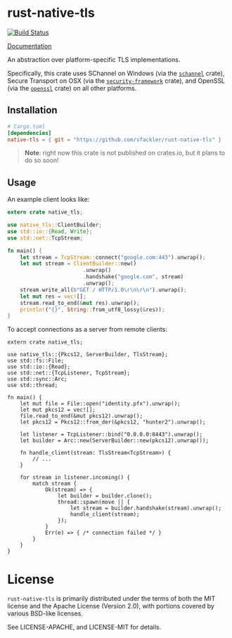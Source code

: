 # rust-native-tls

[![Build Status](https://travis-ci.org/sfackler/rust-native-tls.svg?branch=master)](https://travis-ci.org/sfackler/rust-native-tls)

[Documentation](https://sfackler.github.io/rust-native-tls/doc/v0.1.0/native_tls)

An abstraction over platform-specific TLS implementations.

Specifically, this crate uses SChannel on Windows (via the [`schannel`] crate),
Secure Transport on OSX (via the [`security-framework`] crate), and OpenSSL (via
the [`openssl`] crate) on all other platforms.

[`schannel`]: https://crates.io/crates/schannel
[`security-framework`]: https://crates.io/crates/security-framework
[`openssl`]: https://crates.io/crates/openssl

## Installation

```toml
# Cargo.toml
[dependencies]
native-tls = { git = "https://github.com/sfackler/rust-native-tls" }
```

> **Note**: right now this crate is not published on crates.io, but it plans to
>           do so soon!

## Usage

An example client looks like:

```rust
extern crate native_tls;

use native_tls::ClientBuilder;
use std::io::{Read, Write};
use std::net::TcpStream;

fn main() {
    let stream = TcpStream::connect("google.com:443").unwrap();
    let mut stream = ClientBuilder::new()
                        .unwrap()
                        .handshake("google.com", stream)
                        .unwrap();
    stream.write_all(b"GET / HTTP/1.0\r\n\r\n").unwrap();
    let mut res = vec![];
    stream.read_to_end(&mut res).unwrap();
    println!("{}", String::from_utf8_lossy(&res));
}
```

To accept connections as a server from remote clients:

```rust,no_run
extern crate native_tls;

use native_tls::{Pkcs12, ServerBuilder, TlsStream};
use std::fs::File;
use std::io::{Read};
use std::net::{TcpListener, TcpStream};
use std::sync::Arc;
use std::thread;

fn main() {
    let mut file = File::open("identity.pfx").unwrap();
    let mut pkcs12 = vec![];
    file.read_to_end(&mut pkcs12).unwrap();
    let pkcs12 = Pkcs12::from_der(&pkcs12, "hunter2").unwrap();

    let listener = TcpListener::bind("0.0.0.0:8443").unwrap();
    let builder = Arc::new(ServerBuilder::new(pkcs12).unwrap());

    fn handle_client(stream: TlsStream<TcpStream>) {
        // ...
    }

    for stream in listener.incoming() {
        match stream {
            Ok(stream) => {
                let builder = builder.clone();
                thread::spawn(move || {
                    let stream = builder.handshake(stream).unwrap();
                    handle_client(stream);
                });
            }
            Err(e) => { /* connection failed */ }
        }
    }
}
```

# License

`rust-native-tls` is primarily distributed under the terms of both the MIT
license and the Apache License (Version 2.0), with portions covered by various
BSD-like licenses.

See LICENSE-APACHE, and LICENSE-MIT for details.
